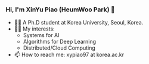 ### Hi, I'm XinYu Piao (HeumWoo Park) 👋

- 👨‍🎓 A Ph.D student at Korea University, Seoul, Korea.
- 👨‍💻 My interests:
   - Systems for AI
   - Algorithms for Deep Learning
   - Distributed/Cloud Computing
- 📫 How to reach me: xypiao97 at korea.ac.kr

<!--
**xypiao97/xypiao97** is a ✨ _special_ ✨ repository because its `README.md` (this file) appears on your GitHub profile.

Here are some ideas to get you started:

- 🔭 I’m currently working on ...
- 🌱 I’m currently learning ...
- 👯 I’m looking to collaborate on ...
- 🤔 I’m looking for help with ...
- 💬 Ask me about ...
- 📫 How to reach me: ...
- 😄 Pronouns: ...
- ⚡ Fun fact: ...
-->
